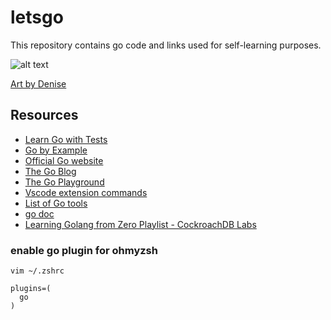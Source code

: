 # letsgo

This repository contains go code and links used for self-learning purposes.

![alt text](https://gblobscdn.gitbook.com/assets%2F-L9Tqx5WSaiE4u24Pk05%2F-LmyGcIwYFqlc-kxzIGZ%2F-LXAJRSbtm02phRcFvU4%2Fred-green-blue-gophers-smaller.png?alt=media)

[Art by Denise](https://twitter.com/deniseyu21)

## Resources

- [Learn Go with Tests](https://quii.gitbook.io/learn-go-with-tests/)
- [Go by Example](https://gobyexample.com/)
- [Official Go website](https://golang.org/)
- [The Go Blog](https://blog.golang.org/)
- [The Go Playground](https://play.golang.org/)
- [Vscode extension commands](https://github.com/golang/vscode-go/blob/master/docs/commands.md#commands)
- [List of Go tools](https://awesome-go.com)
- [go doc](https://pkg.go.dev/?utm_source=godoc)
- [Learning Golang from Zero Playlist - CockroachDB Labs](https://www.youtube.com/playlist?list=PL_QaflmEF2e8O4N3mwjFkul_BNpxgO9K_)

### enable go plugin for ohmyzsh

```console
vim ~/.zshrc
```

```config
plugins=(
  go
)
```
